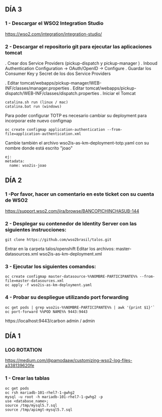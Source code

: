 ## DÍA 3
### 1 - Descargar el WSO2 Integration Studio
https://wso2.com/integration/integration-studio/

### 2 - Descargar el repositorio git para ejecutar las aplicaciones tomcat

. Crear dos Service Providers (pickup-dispatch y pickup-manager )
. Inboud Authentication Configuration -> OAuth/OpenID -> Configure
. Guardar los Consumer Key y Secret de los dos Service Providers
> 
. Editar tomcat/webapps/pickup-manager/WEB-INF/classes/manager.properties
. Editar tomcat/webapps/pickup-dispatch/WEB-INF/classes/dispatch.properties
. Iniciar el Tomcat 
```
catalina.sh run (linux / mac)
catalina.bat run (windows)
```
Para poder configurar TOTP es necesario cambiar su deployment para incorporar este nuevo configmap
```
oc create configmap application-authentication --from-file=application-authentication.xml
```
Cambie también el archivo wso2is-as-km-deployment-totp.yaml con su nombre donde está escrito "joao"
```
ej: 
metadata:
  name: wso2is-joao
```


## DÍA 2
### 1 -Por favor, hacer un comentario en este ticket con su cuenta de WSO2
https://support.wso2.com/jira/browse/BANCOPICHINCHASUB-144

### 2 - Desplegar su contenedor de Identity Server con las siguientes instrucciones:
```
git clone https://github.com/wso2brasil/talos.git
```
Entrar en la carpeta talos/openshift
Editar los archivos:
master-datasources.xml
wso2is-as-km-deployment.xml

### 3 - Ejecutar los siguientes comandos:
```
oc create configmap master-datasource-%%NOMBRE-PARTICIPANTE%% --from-file=master-datasources.xml
oc apply -f wso2is-as-km-deployment.yaml
```

### 4 - Probar su despliegue utilizando port forwarding
```
oc get pods | grep wso2is-%%NOMBRE-PARTICIPANTE%% | awk '{print $1}'`
oc port-forward %%POD NAME%% 9443:9443
```
https://localhost:9443/carbon
admin / admin

## DÍA 1

### LOG ROTATION
https://medium.com/@pamodaaw/customizing-wso2-log-files-a338139620fe

### 1 - Crear las tablas
```
oc get pods 
oc rsh mariadb-101-rhel7-1-gwhg2
mysql -u root -h mariadb-101-rhel7-1-gwhg2 -p
use <database_name>;
source /tmp/mysql5.7.sql
source /tmp/apimgt-mysql5.7.sql
```
